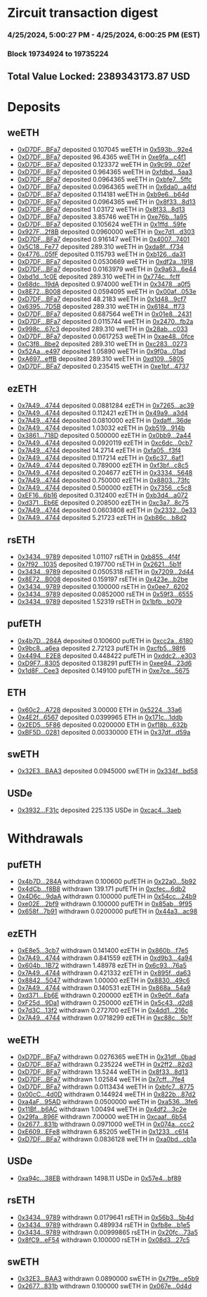 # Zircuit transaction digest
### 4/25/2024, 5:00:27 PM - 4/25/2024, 6:00:25 PM (EST)
### Block 19734924 to 19735224

## Total Value Locked: 2389343173.87 USD

# Deposits
## weETH
- [0xD7DF...BFa7](https://etherscan.io/address/0xD7DF7E085214743530afF339aFC420c7c720BFa7) deposited 0.107045 weETH in [0x593b...92e4](https://etherscan.io/tx/0xD7DF7E085214743530afF339aFC420c7c720BFa7)
- [0xD7DF...BFa7](https://etherscan.io/address/0xD7DF7E085214743530afF339aFC420c7c720BFa7) deposited 96.4365 weETH in [0xe9fa...c4f1](https://etherscan.io/tx/0xD7DF7E085214743530afF339aFC420c7c720BFa7)
- [0xD7DF...BFa7](https://etherscan.io/address/0xD7DF7E085214743530afF339aFC420c7c720BFa7) deposited 0.123372 weETH in [0x9c99...02ef](https://etherscan.io/tx/0xD7DF7E085214743530afF339aFC420c7c720BFa7)
- [0xD7DF...BFa7](https://etherscan.io/address/0xD7DF7E085214743530afF339aFC420c7c720BFa7) deposited 0.964365 weETH in [0xfdbd...5aa3](https://etherscan.io/tx/0xD7DF7E085214743530afF339aFC420c7c720BFa7)
- [0xD7DF...BFa7](https://etherscan.io/address/0xD7DF7E085214743530afF339aFC420c7c720BFa7) deposited 0.0964365 weETH in [0xbfe7...5ffc](https://etherscan.io/tx/0xD7DF7E085214743530afF339aFC420c7c720BFa7)
- [0xD7DF...BFa7](https://etherscan.io/address/0xD7DF7E085214743530afF339aFC420c7c720BFa7) deposited 0.0964365 weETH in [0x6da0...a4fd](https://etherscan.io/tx/0xD7DF7E085214743530afF339aFC420c7c720BFa7)
- [0xD7DF...BFa7](https://etherscan.io/address/0xD7DF7E085214743530afF339aFC420c7c720BFa7) deposited 0.114181 weETH in [0xb9e6...b64d](https://etherscan.io/tx/0xD7DF7E085214743530afF339aFC420c7c720BFa7)
- [0xD7DF...BFa7](https://etherscan.io/address/0xD7DF7E085214743530afF339aFC420c7c720BFa7) deposited 0.0964365 weETH in [0x8f33...8d13](https://etherscan.io/tx/0xD7DF7E085214743530afF339aFC420c7c720BFa7)
- [0xD7DF...BFa7](https://etherscan.io/address/0xD7DF7E085214743530afF339aFC420c7c720BFa7) deposited 1.03172 weETH in [0x8f33...8d13](https://etherscan.io/tx/0xD7DF7E085214743530afF339aFC420c7c720BFa7)
- [0xD7DF...BFa7](https://etherscan.io/address/0xD7DF7E085214743530afF339aFC420c7c720BFa7) deposited 3.85746 weETH in [0xe76b...1a95](https://etherscan.io/tx/0xD7DF7E085214743530afF339aFC420c7c720BFa7)
- [0xD7DF...BFa7](https://etherscan.io/address/0xD7DF7E085214743530afF339aFC420c7c720BFa7) deposited 0.105624 weETH in [0x1ffd...59fe](https://etherscan.io/tx/0xD7DF7E085214743530afF339aFC420c7c720BFa7)
- [0x927F...2f8B](https://etherscan.io/address/0x927F0be24693f166f408Bbd6a7AFF5c1fe752f8B) deposited 0.0960000 weETH in [0xc7d1...d303](https://etherscan.io/tx/0x927F0be24693f166f408Bbd6a7AFF5c1fe752f8B)
- [0xD7DF...BFa7](https://etherscan.io/address/0xD7DF7E085214743530afF339aFC420c7c720BFa7) deposited 0.916147 weETH in [0x4007...7401](https://etherscan.io/tx/0xD7DF7E085214743530afF339aFC420c7c720BFa7)
- [0x5C18...Fe77](https://etherscan.io/address/0x5C18Ad1e3118654D9149148A5438EB681178Fe77) deposited 289.310 weETH in [0xda8f...f734](https://etherscan.io/tx/0x5C18Ad1e3118654D9149148A5438EB681178Fe77)
- [0x4776...05fF](https://etherscan.io/address/0x4776cf1F02A2aDfaEAe9FcC75D485B7Df69605fF) deposited 0.115793 weETH in [0xb126...da31](https://etherscan.io/tx/0x4776cf1F02A2aDfaEAe9FcC75D485B7Df69605fF)
- [0xD7DF...BFa7](https://etherscan.io/address/0xD7DF7E085214743530afF339aFC420c7c720BFa7) deposited 0.0530669 weETH in [0xdf2a...1918](https://etherscan.io/tx/0xD7DF7E085214743530afF339aFC420c7c720BFa7)
- [0xD7DF...BFa7](https://etherscan.io/address/0xD7DF7E085214743530afF339aFC420c7c720BFa7) deposited 0.0163979 weETH in [0x9a63...6e44](https://etherscan.io/tx/0xD7DF7E085214743530afF339aFC420c7c720BFa7)
- [0xbd1d...1c0E](https://etherscan.io/address/0xbd1d7db08ee482204435CAa49A99538De4c71c0E) deposited 289.310 weETH in [0x774c...fcff](https://etherscan.io/tx/0xbd1d7db08ee482204435CAa49A99538De4c71c0E)
- [0x68dc...19dA](https://etherscan.io/address/0x68dc285F08322EbaC6D79bD5c810e04347F319dA) deposited 0.974000 weETH in [0x3478...a0f5](https://etherscan.io/tx/0x68dc285F08322EbaC6D79bD5c810e04347F319dA)
- [0x8E72...B008](https://etherscan.io/address/0x8E7228d1092BD04d9FbDE2a7E20dffaa8Cf8B008) deposited 0.0594095 weETH in [0x00af...053e](https://etherscan.io/tx/0x8E7228d1092BD04d9FbDE2a7E20dffaa8Cf8B008)
- [0xD7DF...BFa7](https://etherscan.io/address/0xD7DF7E085214743530afF339aFC420c7c720BFa7) deposited 48.2183 weETH in [0x1d48...9cf7](https://etherscan.io/tx/0xD7DF7E085214743530afF339aFC420c7c720BFa7)
- [0x6395...7D5B](https://etherscan.io/address/0x63950CfD75e2290a3581B6b0E39C86bC11697D5B) deposited 289.310 weETH in [0x6184...ff73](https://etherscan.io/tx/0x63950CfD75e2290a3581B6b0E39C86bC11697D5B)
- [0xD7DF...BFa7](https://etherscan.io/address/0xD7DF7E085214743530afF339aFC420c7c720BFa7) deposited 0.687564 weETH in [0x01e8...2431](https://etherscan.io/tx/0xD7DF7E085214743530afF339aFC420c7c720BFa7)
- [0xD7DF...BFa7](https://etherscan.io/address/0xD7DF7E085214743530afF339aFC420c7c720BFa7) deposited 0.0115744 weETH in [0x2470...fb2a](https://etherscan.io/tx/0xD7DF7E085214743530afF339aFC420c7c720BFa7)
- [0x998c...67c3](https://etherscan.io/address/0x998cEeF61D4864Dd3ce0FD37251021ac420b67c3) deposited 289.310 weETH in [0x28ab...c033](https://etherscan.io/tx/0x998cEeF61D4864Dd3ce0FD37251021ac420b67c3)
- [0xD7DF...BFa7](https://etherscan.io/address/0xD7DF7E085214743530afF339aFC420c7c720BFa7) deposited 0.0617253 weETH in [0xae48...0fce](https://etherscan.io/tx/0xD7DF7E085214743530afF339aFC420c7c720BFa7)
- [0xC3f8...8be2](https://etherscan.io/address/0xC3f89F829CA23E85c59e9eC44a0c79e483d58be2) deposited 289.310 weETH in [0xc283...0273](https://etherscan.io/tx/0xC3f89F829CA23E85c59e9eC44a0c79e483d58be2)
- [0x52Aa...e497](https://etherscan.io/address/0x52Aa899454998Be5b000Ad077a46Bbe360F4e497) deposited 1.05890 weETH in [0x9f0a...01ad](https://etherscan.io/tx/0x52Aa899454998Be5b000Ad077a46Bbe360F4e497)
- [0xA697...effB](https://etherscan.io/address/0xA6977671E3DFD52f84A66d4fA0EE9dD8958eeffB) deposited 289.310 weETH in [0xd109...5805](https://etherscan.io/tx/0xA6977671E3DFD52f84A66d4fA0EE9dD8958eeffB)
- [0xD7DF...BFa7](https://etherscan.io/address/0xD7DF7E085214743530afF339aFC420c7c720BFa7) deposited 0.235415 weETH in [0xe1bf...4737](https://etherscan.io/tx/0xD7DF7E085214743530afF339aFC420c7c720BFa7)
## ezETH
- [0x7A49...4744](https://etherscan.io/address/0x7A493Be5c2ce014cD049Bf178a1ac0Db1B434744) deposited 0.0881284 ezETH in [0x7265...ac39](https://etherscan.io/tx/0x7A493Be5c2ce014cD049Bf178a1ac0Db1B434744)
- [0x7A49...4744](https://etherscan.io/address/0x7A493Be5c2ce014cD049Bf178a1ac0Db1B434744) deposited 0.112421 ezETH in [0x49a9...a3d4](https://etherscan.io/tx/0x7A493Be5c2ce014cD049Bf178a1ac0Db1B434744)
- [0x7A49...4744](https://etherscan.io/address/0x7A493Be5c2ce014cD049Bf178a1ac0Db1B434744) deposited 0.0810000 ezETH in [0xdaff...36de](https://etherscan.io/tx/0x7A493Be5c2ce014cD049Bf178a1ac0Db1B434744)
- [0x7A49...4744](https://etherscan.io/address/0x7A493Be5c2ce014cD049Bf178a1ac0Db1B434744) deposited 1.03032 ezETH in [0xb519...914b](https://etherscan.io/tx/0x7A493Be5c2ce014cD049Bf178a1ac0Db1B434744)
- [0x3861...718D](https://etherscan.io/address/0x3861d90FaA96FF261138629130C3aFcCbBe0718D) deposited 0.500000 ezETH in [0x0bb9...2a44](https://etherscan.io/tx/0x3861d90FaA96FF261138629130C3aFcCbBe0718D)
- [0x7A49...4744](https://etherscan.io/address/0x7A493Be5c2ce014cD049Bf178a1ac0Db1B434744) deposited 0.0920119 ezETH in [0xc6dc...0cb7](https://etherscan.io/tx/0x7A493Be5c2ce014cD049Bf178a1ac0Db1B434744)
- [0x7A49...4744](https://etherscan.io/address/0x7A493Be5c2ce014cD049Bf178a1ac0Db1B434744) deposited 14.2714 ezETH in [0xfa05...f3f4](https://etherscan.io/tx/0x7A493Be5c2ce014cD049Bf178a1ac0Db1B434744)
- [0x7A49...4744](https://etherscan.io/address/0x7A493Be5c2ce014cD049Bf178a1ac0Db1B434744) deposited 0.117214 ezETH in [0x6c37...6af1](https://etherscan.io/tx/0x7A493Be5c2ce014cD049Bf178a1ac0Db1B434744)
- [0x7A49...4744](https://etherscan.io/address/0x7A493Be5c2ce014cD049Bf178a1ac0Db1B434744) deposited 0.789000 ezETH in [0xf3bf...c8c5](https://etherscan.io/tx/0x7A493Be5c2ce014cD049Bf178a1ac0Db1B434744)
- [0x7A49...4744](https://etherscan.io/address/0x7A493Be5c2ce014cD049Bf178a1ac0Db1B434744) deposited 0.204677 ezETH in [0x3334...5648](https://etherscan.io/tx/0x7A493Be5c2ce014cD049Bf178a1ac0Db1B434744)
- [0x7A49...4744](https://etherscan.io/address/0x7A493Be5c2ce014cD049Bf178a1ac0Db1B434744) deposited 0.750000 ezETH in [0x8803...73fc](https://etherscan.io/tx/0x7A493Be5c2ce014cD049Bf178a1ac0Db1B434744)
- [0x7A49...4744](https://etherscan.io/address/0x7A493Be5c2ce014cD049Bf178a1ac0Db1B434744) deposited 0.500000 ezETH in [0x7356...c5c8](https://etherscan.io/tx/0x7A493Be5c2ce014cD049Bf178a1ac0Db1B434744)
- [0xEF16...6b16](https://etherscan.io/address/0xEF16e173Ba1E99274E0545F45Ed5b2f9a33C6b16) deposited 0.312400 ezETH in [0xb3d4...a072](https://etherscan.io/tx/0xEF16e173Ba1E99274E0545F45Ed5b2f9a33C6b16)
- [0xd371...Eb6E](https://etherscan.io/address/0xd37177EA02498B376510Bc1b3450dBEF3e04Eb6E) deposited 0.208500 ezETH in [0xc3a7...8c75](https://etherscan.io/tx/0xd37177EA02498B376510Bc1b3450dBEF3e04Eb6E)
- [0x7A49...4744](https://etherscan.io/address/0x7A493Be5c2ce014cD049Bf178a1ac0Db1B434744) deposited 0.0603808 ezETH in [0x2332...0e33](https://etherscan.io/tx/0x7A493Be5c2ce014cD049Bf178a1ac0Db1B434744)
- [0x7A49...4744](https://etherscan.io/address/0x7A493Be5c2ce014cD049Bf178a1ac0Db1B434744) deposited 5.21723 ezETH in [0xb86c...b8d2](https://etherscan.io/tx/0x7A493Be5c2ce014cD049Bf178a1ac0Db1B434744)
## rsETH
- [0x3434...9789](https://etherscan.io/address/0x34349c5569e7B846c3558961552D2202760A9789) deposited 1.01107 rsETH in [0xb855...4f4f](https://etherscan.io/tx/0x34349c5569e7B846c3558961552D2202760A9789)
- [0x7f92...1035](https://etherscan.io/address/0x7f923d9C4FE141eaB51f198E1B90DE42F71C1035) deposited 0.197700 rsETH in [0x2621...5b1f](https://etherscan.io/tx/0x7f923d9C4FE141eaB51f198E1B90DE42F71C1035)
- [0x3434...9789](https://etherscan.io/address/0x34349c5569e7B846c3558961552D2202760A9789) deposited 0.0505318 rsETH in [0x7209...2d44](https://etherscan.io/tx/0x34349c5569e7B846c3558961552D2202760A9789)
- [0x8E72...B008](https://etherscan.io/address/0x8E7228d1092BD04d9FbDE2a7E20dffaa8Cf8B008) deposited 0.159197 rsETH in [0x423e...b2be](https://etherscan.io/tx/0x8E7228d1092BD04d9FbDE2a7E20dffaa8Cf8B008)
- [0x3434...9789](https://etherscan.io/address/0x34349c5569e7B846c3558961552D2202760A9789) deposited 0.100000 rsETH in [0x0ee7...6202](https://etherscan.io/tx/0x34349c5569e7B846c3558961552D2202760A9789)
- [0x3434...9789](https://etherscan.io/address/0x34349c5569e7B846c3558961552D2202760A9789) deposited 0.0852000 rsETH in [0x59f3...6555](https://etherscan.io/tx/0x34349c5569e7B846c3558961552D2202760A9789)
- [0x3434...9789](https://etherscan.io/address/0x34349c5569e7B846c3558961552D2202760A9789) deposited 1.52319 rsETH in [0x1bfb...b079](https://etherscan.io/tx/0x34349c5569e7B846c3558961552D2202760A9789)
## pufETH
- [0x4b7D...284A](https://etherscan.io/address/0x4b7D74B07Aef075cBA0a8D51200188df42Fe284A) deposited 0.100600 pufETH in [0xcc2a...6180](https://etherscan.io/tx/0x4b7D74B07Aef075cBA0a8D51200188df42Fe284A)
- [0x9bc8...a6ea](https://etherscan.io/address/0x9bc8130233193142D8deDCbdf256cD638Be3a6ea) deposited 2.72123 pufETH in [0xcfb5...98f6](https://etherscan.io/tx/0x9bc8130233193142D8deDCbdf256cD638Be3a6ea)
- [0x4494...E2E8](https://etherscan.io/address/0x4494bDf0eCA67940dA028224428fA38BD786E2E8) deposited 0.448422 pufETH in [0xddc2...e303](https://etherscan.io/tx/0x4494bDf0eCA67940dA028224428fA38BD786E2E8)
- [0xD9F7...8305](https://etherscan.io/address/0xD9F763CefF79Bf41Acf63ac23241A6EF4f888305) deposited 0.138291 pufETH in [0xee94...23d6](https://etherscan.io/tx/0xD9F763CefF79Bf41Acf63ac23241A6EF4f888305)
- [0x1d8F...Cee3](https://etherscan.io/address/0x1d8F57A655A17aa78A94AB4F11dA818C87cBCee3) deposited 0.149100 pufETH in [0xe7ce...5675](https://etherscan.io/tx/0x1d8F57A655A17aa78A94AB4F11dA818C87cBCee3)
## ETH
- [0x60c2...A728](https://etherscan.io/address/0x60c272446755EeD174a4DF9E18aC12B7B647A728) deposited 3.00000 ETH in [0x5224...33a6](https://etherscan.io/tx/0x60c272446755EeD174a4DF9E18aC12B7B647A728)
- [0x4E2f...6567](https://etherscan.io/address/0x4E2f395De08C11d28bE37Fb2F19f6F5869136567) deposited 0.0399965 ETH in [0x171c...1ddb](https://etherscan.io/tx/0x4E2f395De08C11d28bE37Fb2F19f6F5869136567)
- [0x2ED5...5F86](https://etherscan.io/address/0x2ED5A133eEF851d7C5688BB6856d3CA13e1F5F86) deposited 0.0200000 ETH in [0xf18b...632b](https://etherscan.io/tx/0x2ED5A133eEF851d7C5688BB6856d3CA13e1F5F86)
- [0xBF5D...0281](https://etherscan.io/address/0xBF5D24cD9732E8E95665699875eF592bEbDd0281) deposited 0.00330000 ETH in [0x37df...d59a](https://etherscan.io/tx/0xBF5D24cD9732E8E95665699875eF592bEbDd0281)
## swETH
- [0x32E3...BAA3](https://etherscan.io/address/0x32E3Cc3B01b02fD33a9c26C3B8C75c274Fe7BAA3) deposited 0.0945000 swETH in [0x334f...bd58](https://etherscan.io/tx/0x32E3Cc3B01b02fD33a9c26C3B8C75c274Fe7BAA3)
## USDe
- [0x3932...F31c](https://etherscan.io/address/0x3932EBe7d7b90cC4C76124f9D71859d1c828F31c) deposited 225.135 USDe in [0xcac4...3aeb](https://etherscan.io/tx/0x3932EBe7d7b90cC4C76124f9D71859d1c828F31c)
# Withdrawals
## pufETH
- [0x4b7D...284A](https://etherscan.io/address/0x4b7D74B07Aef075cBA0a8D51200188df42Fe284A) withdrawn 0.100600 pufETH in [0x22a0...5b92](https://etherscan.io/tx/0x4b7D74B07Aef075cBA0a8D51200188df42Fe284A)
- [0x4dCb...f8B8](https://etherscan.io/address/0x4dCbB1fE5983ad5b44DC661273a4f11CA812f8B8) withdrawn 139.171 pufETH in [0xcfec...6db2](https://etherscan.io/tx/0x4dCbB1fE5983ad5b44DC661273a4f11CA812f8B8)
- [0x4D6c...9daA](https://etherscan.io/address/0x4D6ceF90A3B2Cac5cD9B0035e58c768Ff5249daA) withdrawn 0.100000 pufETH in [0x54cc...24b9](https://etherscan.io/tx/0x4D6ceF90A3B2Cac5cD9B0035e58c768Ff5249daA)
- [0xe02E...2bf9](https://etherscan.io/address/0xe02E26626460009714471305A94eB6E82f9A2bf9) withdrawn 0.100000 pufETH in [0x85ab...9f95](https://etherscan.io/tx/0xe02E26626460009714471305A94eB6E82f9A2bf9)
- [0x658f...7b91](https://etherscan.io/address/0x658f82699E421Ec8F690bDB4Cc9322C3B3cD7b91) withdrawn 0.0200000 pufETH in [0x44a3...ac98](https://etherscan.io/tx/0x658f82699E421Ec8F690bDB4Cc9322C3B3cD7b91)
## ezETH
- [0xE8e5...3cb7](https://etherscan.io/address/0xE8e5baC7978A05F09B2BE79e6a2E8d0ED2833cb7) withdrawn 0.141400 ezETH in [0x860b...f7e5](https://etherscan.io/tx/0xE8e5baC7978A05F09B2BE79e6a2E8d0ED2833cb7)
- [0x7A49...4744](https://etherscan.io/address/0x7A493Be5c2ce014cD049Bf178a1ac0Db1B434744) withdrawn 0.841559 ezETH in [0xd9b3...4a94](https://etherscan.io/tx/0x7A493Be5c2ce014cD049Bf178a1ac0Db1B434744)
- [0x604b...1B72](https://etherscan.io/address/0x604ba5461aa7E12A75678116b1a7782dff571B72) withdrawn 1.48978 ezETH in [0x6c93...76a5](https://etherscan.io/tx/0x604ba5461aa7E12A75678116b1a7782dff571B72)
- [0x7A49...4744](https://etherscan.io/address/0x7A493Be5c2ce014cD049Bf178a1ac0Db1B434744) withdrawn 0.421332 ezETH in [0x895f...da63](https://etherscan.io/tx/0x7A493Be5c2ce014cD049Bf178a1ac0Db1B434744)
- [0x8842...5047](https://etherscan.io/address/0x88429808FE89D4BCC0260f86c8B3677253a55047) withdrawn 1.00000 ezETH in [0x8830...49c6](https://etherscan.io/tx/0x88429808FE89D4BCC0260f86c8B3677253a55047)
- [0x7A49...4744](https://etherscan.io/address/0x7A493Be5c2ce014cD049Bf178a1ac0Db1B434744) withdrawn 0.140531 ezETH in [0x868a...54a9](https://etherscan.io/tx/0x7A493Be5c2ce014cD049Bf178a1ac0Db1B434744)
- [0xd371...Eb6E](https://etherscan.io/address/0xd37177EA02498B376510Bc1b3450dBEF3e04Eb6E) withdrawn 0.200000 ezETH in [0x9e0f...6afa](https://etherscan.io/tx/0xd37177EA02498B376510Bc1b3450dBEF3e04Eb6E)
- [0xF25d...9Da1](https://etherscan.io/address/0xF25d523B15356911523a61394158472162bF9Da1) withdrawn 0.250000 ezETH in [0x5c43...d2d8](https://etherscan.io/tx/0xF25d523B15356911523a61394158472162bF9Da1)
- [0x7d3C...13f2](https://etherscan.io/address/0x7d3C2DC0c69f9860284F77ad5f8c38F4b4DC13f2) withdrawn 0.272700 ezETH in [0x4dd1...216c](https://etherscan.io/tx/0x7d3C2DC0c69f9860284F77ad5f8c38F4b4DC13f2)
- [0x7A49...4744](https://etherscan.io/address/0x7A493Be5c2ce014cD049Bf178a1ac0Db1B434744) withdrawn 0.0718299 ezETH in [0xc88c...5b1f](https://etherscan.io/tx/0x7A493Be5c2ce014cD049Bf178a1ac0Db1B434744)
## weETH
- [0xD7DF...BFa7](https://etherscan.io/address/0xD7DF7E085214743530afF339aFC420c7c720BFa7) withdrawn 0.0276365 weETH in [0x31df...0bad](https://etherscan.io/tx/0xD7DF7E085214743530afF339aFC420c7c720BFa7)
- [0xD7DF...BFa7](https://etherscan.io/address/0xD7DF7E085214743530afF339aFC420c7c720BFa7) withdrawn 0.235224 weETH in [0x2ff2...82d3](https://etherscan.io/tx/0xD7DF7E085214743530afF339aFC420c7c720BFa7)
- [0xD7DF...BFa7](https://etherscan.io/address/0xD7DF7E085214743530afF339aFC420c7c720BFa7) withdrawn 13.5244 weETH in [0x8f33...8d13](https://etherscan.io/tx/0xD7DF7E085214743530afF339aFC420c7c720BFa7)
- [0xD7DF...BFa7](https://etherscan.io/address/0xD7DF7E085214743530afF339aFC420c7c720BFa7) withdrawn 1.02584 weETH in [0x7cff...7fe4](https://etherscan.io/tx/0xD7DF7E085214743530afF339aFC420c7c720BFa7)
- [0xD7DF...BFa7](https://etherscan.io/address/0xD7DF7E085214743530afF339aFC420c7c720BFa7) withdrawn 0.0113434 weETH in [0xbfc7...8775](https://etherscan.io/tx/0xD7DF7E085214743530afF339aFC420c7c720BFa7)
- [0x00cC...4d0D](https://etherscan.io/address/0x00cCc4Ea0ffe733bBAbd5A25638df26197834d0D) withdrawn 0.144924 weETH in [0x822b...87d2](https://etherscan.io/tx/0x00cCc4Ea0ffe733bBAbd5A25638df26197834d0D)
- [0xa4aF...95AD](https://etherscan.io/address/0xa4aF5A10C06AcD8B31035edE07E10F538b4095AD) withdrawn 0.0500000 weETH in [0xa536...3fe6](https://etherscan.io/tx/0xa4aF5A10C06AcD8B31035edE07E10F538b4095AD)
- [0x11Bf...b6AC](https://etherscan.io/address/0x11Bf6CADea898415C515608B58D337941FAab6AC) withdrawn 1.00494 weETH in [0x4df2...3c2e](https://etherscan.io/tx/0x11Bf6CADea898415C515608B58D337941FAab6AC)
- [0x29fa...896F](https://etherscan.io/address/0x29fa19CAC407B0a1A83F4593e9eE96AE7be4896F) withdrawn 7.00000 weETH in [0xcaaf...6b54](https://etherscan.io/tx/0x29fa19CAC407B0a1A83F4593e9eE96AE7be4896F)
- [0x2677...831b](https://etherscan.io/address/0x26772594A277B5D6d1A6a31988539E228f05831b) withdrawn 0.0971000 weETH in [0x074a...ccc2](https://etherscan.io/tx/0x26772594A277B5D6d1A6a31988539E228f05831b)
- [0xE609...EFe8](https://etherscan.io/address/0xE609549239157ff1341015308b1BFF447Ba7EFe8) withdrawn 6.85205 weETH in [0x1233...c614](https://etherscan.io/tx/0xE609549239157ff1341015308b1BFF447Ba7EFe8)
- [0xD7DF...BFa7](https://etherscan.io/address/0xD7DF7E085214743530afF339aFC420c7c720BFa7) withdrawn 0.0836128 weETH in [0xa0bd...cb1a](https://etherscan.io/tx/0xD7DF7E085214743530afF339aFC420c7c720BFa7)
## USDe
- [0xa94c...38EB](https://etherscan.io/address/0xa94c612141694b2157598c8451aA5e5c1dA038EB) withdrawn 1498.11 USDe in [0x57e4...bf89](https://etherscan.io/tx/0xa94c612141694b2157598c8451aA5e5c1dA038EB)
## rsETH
- [0x3434...9789](https://etherscan.io/address/0x34349c5569e7B846c3558961552D2202760A9789) withdrawn 0.0179641 rsETH in [0x56b3...5b4d](https://etherscan.io/tx/0x34349c5569e7B846c3558961552D2202760A9789)
- [0x3434...9789](https://etherscan.io/address/0x34349c5569e7B846c3558961552D2202760A9789) withdrawn 0.489934 rsETH in [0xfb8e...b1e5](https://etherscan.io/tx/0x34349c5569e7B846c3558961552D2202760A9789)
- [0x3434...9789](https://etherscan.io/address/0x34349c5569e7B846c3558961552D2202760A9789) withdrawn 0.00999865 rsETH in [0x20fc...73a5](https://etherscan.io/tx/0x34349c5569e7B846c3558961552D2202760A9789)
- [0x8fC9...eF54](https://etherscan.io/address/0x8fC9E23e47D7A3e88C72F8d89DF7694c87B7eF54) withdrawn 0.100000 rsETH in [0x08d3...27c5](https://etherscan.io/tx/0x8fC9E23e47D7A3e88C72F8d89DF7694c87B7eF54)
## swETH
- [0x32E3...BAA3](https://etherscan.io/address/0x32E3Cc3B01b02fD33a9c26C3B8C75c274Fe7BAA3) withdrawn 0.0890000 swETH in [0x7f9e...e5b9](https://etherscan.io/tx/0x32E3Cc3B01b02fD33a9c26C3B8C75c274Fe7BAA3)
- [0x2677...831b](https://etherscan.io/address/0x26772594A277B5D6d1A6a31988539E228f05831b) withdrawn 0.100000 swETH in [0x067e...0d4d](https://etherscan.io/tx/0x26772594A277B5D6d1A6a31988539E228f05831b)
